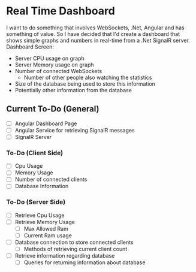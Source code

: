 # Real Time Dashboard
I want to do something that involves WebSockets, .Net, Angular and has something of value.
So I have decided that I'd create a dashboard that shows simple graphs and numbers in real-time from a .Net SignalR server.
Dashboard Screen:
- Server CPU usage on graph
- Server Memory usage on graph
- Number of connected WebSockets
    - Number of other people also watching the statistics
- Size of the database being used to store this information
- Potentially other information from the database

## Current To-Do (General)
- [ ] Angular Dashboard Page
- [ ] Angular Service for retrieving SignalR messages
- [ ] SignalR Server 
### To-Do (Client Side)
- [ ] Cpu Usage
- [ ] Memory Usage
- [ ] Number of connected clients
- [ ] Database Information
### To-Do (Server Side)
- [ ] Retrieve Cpu Usage
- [ ] Retrieve Memory Usage
    - [ ] Max Allowed Ram 
    - [ ] Current Ram usage
- [ ] Database connection to store connected clients
    - [ ] Methods of retrieving current client count
- [ ] Retrieve information regarding database 
    - [ ] Queries for returning information about database
